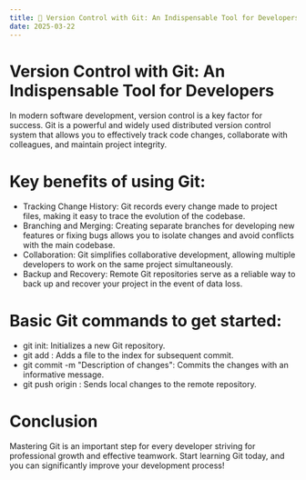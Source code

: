 ```yaml
---
title: 📖 Version Control with Git: An Indispensable Tool for Developers
date: 2025-03-22
---
```


# Version Control with Git: An Indispensable Tool for Developers

In modern software development, version control is a key factor for success. Git is a powerful and widely used distributed version control system that allows you to effectively track code changes, collaborate with colleagues, and maintain project integrity.

# Key benefits of using Git:

- Tracking Change History: Git records every change made to project files, making it easy to trace the evolution of the codebase.
- Branching and Merging: Creating separate branches for developing new features or fixing bugs allows you to isolate changes and avoid conflicts with the main codebase.
- Collaboration: Git simplifies collaborative development, allowing multiple developers to work on the same project simultaneously.
- Backup and Recovery: Remote Git repositories serve as a reliable way to back up and recover your project in the event of data loss.


# Basic Git commands to get started:

- git init: Initializes a new Git repository.
- git add <file>: Adds a file to the index for subsequent commit.
- git commit -m "Description of changes": Commits the changes with an informative message.
- git push origin <branch>: Sends local changes to the remote repository.

# Conclusion

Mastering Git is an important step for every developer striving for professional growth and effective teamwork. Start learning Git today, and you can significantly improve your development process!
